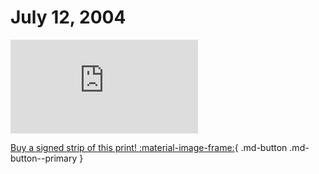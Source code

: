 # July 12, 2004

![](https://www.achewood.com/comic.php?date=07122004)

[Buy a signed strip of this print! :material-image-frame:](https://achewood-holiday-pop-up.myshopify.com/products/strip#07122004){ .md-button .md-button--primary }
